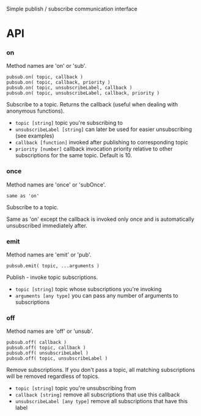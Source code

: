 Simple publish / subscribe communication interface

# API

### on
Method names are 'on' or 'sub'.
```
pubsub.on( topic, callback )
pubsub.on( topic, callback, priority )
pubsub.on( topic, unsubscribeLabel, callback )
pubsub.on( topic, unsubscribeLabel, callback, priority )
```
Subscribe to a topic. Returns the callback (useful when dealing with anonymous functions).

- `topic [string]` topic you're subscribing to
- `unsubscribeLabel [string]` can later be used for easier unsubscribing (see examples)
- `callback [function]` invoked after publishing to corresponding topic
- `priority [number]` callback invocation priority relative to other subscriptions for the same topic. Default is 10.

### once
Method names are 'once' or 'subOnce'.
```
same as 'on'
```
Subscribe to a topic.

Same as 'on' except the callback is invoked only once and is automatically unsubscribed immediately after.

### emit
Method names are 'emit' or 'pub'.
```
pubsub.emit( topic, ...arguments )
```
Publish - invoke topic subscriptions.

- `topic [string]` topic whose subscriptions you're invoking
- `arguments [any type]` you can pass any number of arguments to subscriptions

### off
Method names are 'off' or 'unsub'.
```
pubsub.off( callback )
pubsub.off( topic, callback )
pubsub.off( unsubscribeLabel )
pubsub.off( topic, unsubscribeLabel )
```
Remove subscriptions. If you don't pass a topic, all matching subscriptions will be removed regardless of topics.

- `topic [string]` topic you're unsubscribing from
- `callback [string]` remove all subscriptions that use this callback
- `unsubscribeLabel [any type]` remove all subscriptions that have this label




















